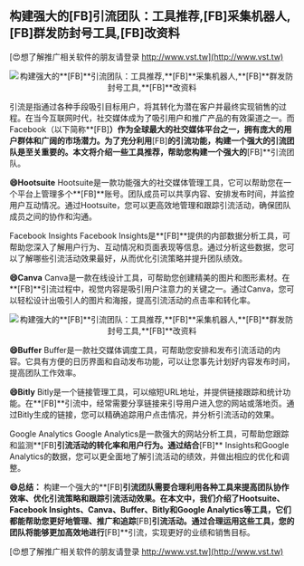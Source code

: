 ## **构建强大的**[FB]**引流团队：工具推荐,**[FB]**采集机器人,**[FB]**群发防封号工具,**[FB]**改资料**

[😍想了解推广相关软件的朋友请登录 http://www.vst.tw](http://www.vst.tw)

 <center><img src="https://vst.tw/MP4/tuiguang/png/0.png" alt="构建强大的**[FB]**引流团队：工具推荐,**[FB]**采集机器人,**[FB]**群发防封号工具,**[FB]**改资料"></center>

引流是指通过各种手段吸引目标用户，将其转化为潜在客户并最终实现销售的过程。在当今互联网时代，社交媒体成为了吸引用户和推广产品的有效渠道之一。而Facebook（以下简称**[FB]**）作为全球最大的社交媒体平台之一，拥有庞大的用户群体和广阔的市场潜力。为了充分利用**[FB]**的引流功能，构建一个强大的引流团队是至关重要的。本文将介绍一些工具推荐，帮助您构建一个强大的**[FB]**引流团队。

**😄Hootsuite**
Hootsuite是一款功能强大的社交媒体管理工具，它可以帮助您在一个平台上管理多个**[FB]**账号。团队成员可以共享内容、安排发布时间，并监控用户互动情况。通过Hootsuite，您可以更高效地管理和跟踪引流活动，确保团队成员之间的协作和沟通。

Facebook Insights
Facebook Insights是**[FB]**提供的内部数据分析工具，可帮助您深入了解用户行为、互动情况和页面表现等信息。通过分析这些数据，您可以了解哪些引流活动效果最好，从而优化引流策略并提升团队绩效。

**😄Canva**
Canva是一款在线设计工具，可帮助您创建精美的图片和图形素材。在**[FB]**引流过程中，视觉内容是吸引用户注意力的关键之一。通过Canva，您可以轻松设计出吸引人的图片和海报，提高引流活动的点击率和转化率。

 <center><img src="https://vst.tw/MP4/tuiguang/png/8.png" alt="构建强大的**[FB]**引流团队：工具推荐,**[FB]**采集机器人,**[FB]**群发防封号工具,**[FB]**改资料"></center>

**😄Buffer**
Buffer是一款社交媒体调度工具，可帮助您安排和发布引流活动的内容。它具有方便的日历界面和自动发布功能，可以让您事先计划好内容发布时间，提高团队工作效率。

**😄Bitly**
Bitly是一个链接管理工具，可以缩短URL地址，并提供链接跟踪和统计功能。在**[FB]**引流中，经常需要分享链接来引导用户进入您的网站或落地页。通过Bitly生成的链接，您可以精确追踪用户点击情况，并分析引流活动的效果。

Google Analytics
Google Analytics是一款强大的网站分析工具，可帮助您跟踪和监测**[FB]**引流活动的转化率和用户行为。通过结合**[FB]** Insights和Google Analytics的数据，您可以更全面地了解引流活动的绩效，并做出相应的优化和调整。

**😄总结：**
构建一个强大的**[FB]**引流团队需要合理利用各种工具来提高团队协作效率、优化引流策略和跟踪引流活动效果。在本文中，我们介绍了Hootsuite、Facebook Insights、Canva、Buffer、Bitly和Google Analytics等工具，它们都能帮助您更好地管理、推广和追踪**[FB]**引流活动。通过合理运用这些工具，您的团队将能够更加高效地进行**[FB]**引流，实现更好的业绩和销售目标。

[😍想了解推广相关软件的朋友请登录 http://www.vst.tw](http://www.vst.tw)



